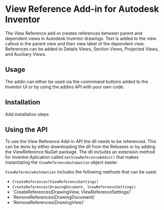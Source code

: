 # View Reference Add-in for Autodesk Inventor

The View Reference add-in creates references between parent and dependent views in Autodesk Inventor drawings. Text is added to the view callout in the parent view and then view label of the dependent view. References can be added to Details Views, Section Views, Projected Views, and Auxiliary Views. 

## Usage

The addin can either be used via the commmand buttons added to the Inventor UI or by using the addins API with your own code. 

## Installation

Add installation steps

## Using the API

To use the View Reference Add-in API the dll needs to be referenced. This can be done by either downloading the dll from the Releases or by adding the ViewReference NuGet package. The dll includes an extension method for Inventor.Aplication called `GetViewReferenceAddin()` that makes instantiating the `ViewReferenceAutomation` object easier. 

`ViewReferenceAutomation` includes the following methods that can be used:

* `CreateReferences(ViewReferenceSettings)`
* `CreateReferences(DrawingDocument, ViewReferenceSettings)`
* `CreateReferences(DrawingView, ViewReferenceSettings)'
* 'RemoveReferences(DrawingDocument)`
* 'RemoveReferences(DrawingView)'
